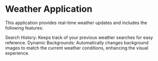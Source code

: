 # Weather Application

This application provides real-time weather updates and includes the following features:

Search History: Keeps track of your previous weather searches for easy reference.
Dynamic Backgrounds: Automatically changes background images to match the current weather conditions, enhancing the visual experience.
